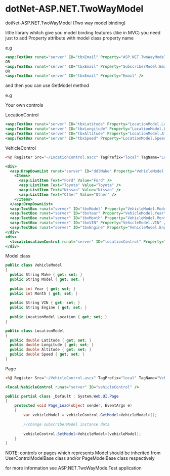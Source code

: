 # dotNet-ASP.NET.TwoWayModel
dotNet-ASP.NET.TwoWayModel (Two way model binding)

little library whitch give you model binding features (like in MVC)
you need just to add Property attribute with model class property name

e.g
```asp
<asp:TextBox runat="server" ID="tbxEmail" Property="ASP.NET.TwoWayModel.Test.WebApp.Models.SubscriberModel.Email" />
OR
<asp:TextBox runat="server" ID="tbxEmail" Property="SubscriberModel.Email" />
OR
<asp:TextBox runat="server" ID="tbxEmail" Property="Email" />
```

and then you can use GetModel method

e.g

Your own controls

LocationControl
```asp
<asp:TextBox runat="server" ID="tbxLatitude" Property="LocationModel.Latitude" />
<asp:TextBox runat="server" ID="tbxLongitude" Property="LocationModel.Longitude" />
<asp:TextBox runat="server" ID="tbxAltitude" Property="LocationModel.Altitude" />
<asp:TextBox runat="server" ID="tbxSpeed" Property="LocationModel.Speed" />
```

VehicleControl
```asp
<%@ Register Src="~/LocationControl.ascx" TagPrefix="local" TagName="LocationControl" %>

<div>
  <asp:DropDownList runat="server" ID="ddlMake" Property="VehicleModel.Make">
    <Items>
      <asp:ListItem Text="Ford" Value="Ford" />
      <asp:ListItem Text="Toyota" Value="Toyota" />
      <asp:ListItem Text="Nissan" Value="Nissan" />
      <asp:ListItem Text="Other" Value="Other" />
    </Items>
  </asp:DropDownList>
  <asp:TextBox runat="server" ID="tbxModel" Property="VehicleModel.Model" />
  <asp:TextBox runat="server" ID="tbxYear" Property="VehicleModel.Year" />
  <asp:TextBox runat="server" ID="tbxMonth" Property="VehicleModel.Month" />
  <asp:TextBox runat="server" ID="tbxVIN" Property="VehicleModel.VIN" />
  <asp:TextBox runat="server" ID="tbxEngine" Property="VehicleModel.Engine" />
</div>
<div>
  <local:LocationControl runat="server" ID="locationControl" Property="VehicleModel.Location"/>
</div>
```

Model class
```csharp
public class VehicleModel
{
  public String Make { get; set; }
  public String Model { get; set; }
  
  public int Year { get; set; }
  public int Month { get; set; }
  
  public String VIN { get; set; }
  public String Engine { get; set; }
  
  public LocationModel Location { get; set; }
}

public class LocationModel
{
  public double Latitude { get; set; }
  public double Longitude { get; set; }
  public double Altitude { get; set; }
  public double Speed { get; set; }
}
```

Page 
```asp
<%@ Register Src="~/VehicleControl.ascx" TagPrefix="local" TagName="VehicleControl" %>

<local:VehicleControl runat="server" ID="vehicleControl" />
```

```csharp
public partial class _Default : System.Web.UI.Page
{
    protected void Page_Load(object sender, EventArgs e)
    {
        var vehicleModel = vehicleControl.GetModel<VehicleModel>();
        
        //change subscriberModel instance data
        
        vehicleControl.SetModel<VehicleModel>(vehicleModel);
    }
}
```

NOTE: controls or pages which represents Model should be inherited from UserControlModelBase class and/or PageModelBase class respectively

for more information see ASP.NET.TwoWayMode.Test application

